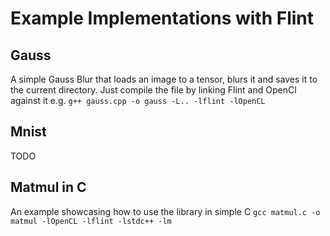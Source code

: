# Example Implementations with Flint
## Gauss
A simple Gauss Blur that loads an image to a tensor, blurs it and saves it to the current directory.
Just compile the file by linking Flint and OpenCl against it e.g.
`g++ gauss.cpp -o gauss -L.. -lflint -lOpenCL`

## Mnist
TODO

## Matmul in C
An example showcasing how to use the library in simple C
`gcc matmul.c -o matmul -lOpenCL -lflint -lstdc++ -lm`
